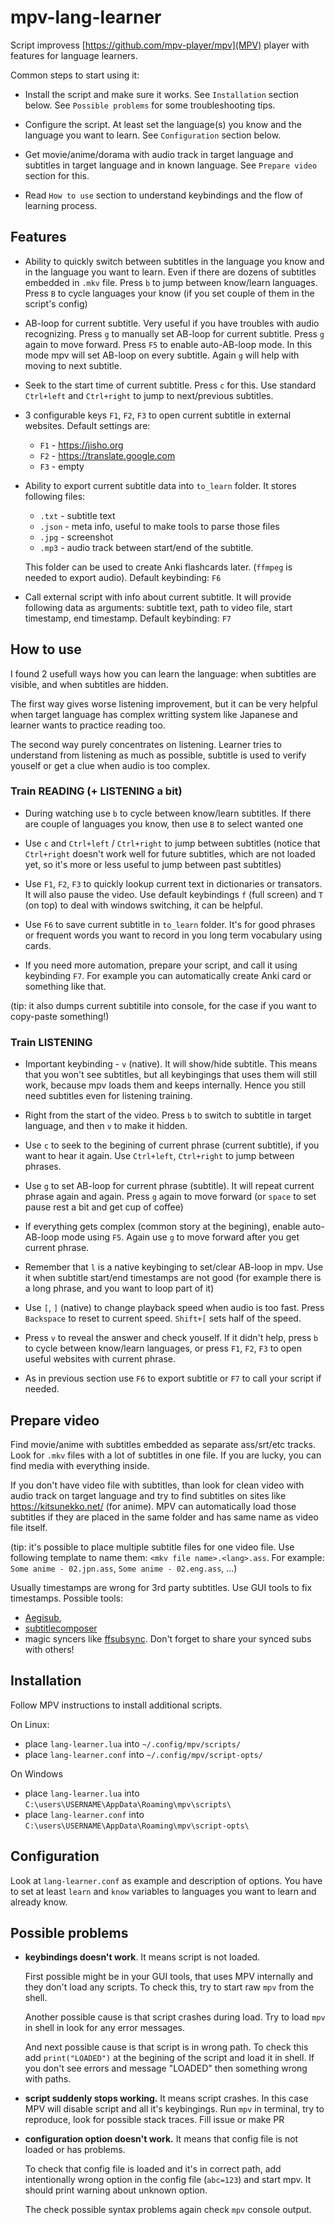 # mpv-lang-learner

Script improvess [https://github.com/mpv-player/mpv](MPV) player with
features for language learners.

Common steps to start using it:

- Install the script and make sure it works. See `Installation` section below.
  See `Possible problems` for some troubleshooting tips.

- Configure the script. At least set the language(s) you know and the language
  you want to learn. See `Configuration` section below.

- Get movie/anime/dorama with audio track in target language and subtitles
in target language and in known language. See `Prepare video` section for this.

- Read `How to use` section to understand keybindings and
  the flow of learning process.

## Features

* Ability to quickly switch between subtitles in the language you know
  and in the language you want to learn. Even if there are dozens of subtitles
  embedded in `.mkv` file. Press `b` to jump between know/learn languages.
  Press `B` to cycle languages your know
  (if you set couple of them in the script's config)

* AB-loop for current subtitle. Very useful if you have troubles with audio recognizing.
  Press `g` to manually set AB-loop for current subtitle. Press `g` again to move forward.
  Press `F5` to enable auto-AB-loop mode. In this mode mpv will set AB-loop on every
  subtitle. Again `g` will help with moving to next subtitle.

* Seek to the start time of current subtitle. Press `c` for this. Use standard
  `Ctrl+left` and `Ctrl+right` to jump to next/previous subtitles.

* 3 configurable keys `F1`, `F2`, `F3` to open current subtitle in external
  websites. Default  settings are:
  - `F1` - https://jisho.org
  - `F2` - https://translate.google.com
  - `F3` - empty

* Ability to export current subtitle data into `to_learn` folder.
  It stores following files:
  - `.txt` - subtitle text
  - `.json` - meta info, useful to make tools to parse those files
  - `.jpg` - screenshot
  - `.mp3` - audio track between start/end of the subtitle.

  This folder can be used to create Anki flashcards later.
  (`ffmpeg` is needed to export audio).
  Default keybinding: `F6`

* Call external script with info about current subtitle.
  It will provide following data as arguments: subtitle text, path to video file,
  start timestamp, end timestamp.
  Default keybinding: `F7`

## How to use

I found 2 usefull ways how you can learn the language: when subtitles are visible, and
when subtitles are hidden.

The first way gives worse listening improvement, but it can be very helpful when target
language has complex writting system like Japanese and learner wants to practice reading too.

The second way purely concentrates on listening. Learner tries to understand from listening
as much as possible, subtitle is used to verify youself or get a clue when audio is too complex.

### Train READING (+ LISTENING a bit)

* During watching use `b` to cycle between know/learn subtitles. If there
  are couple of languages you know, then use `B` to select wanted one

* Use `c` and `Ctrl+left` / `Ctrl+right` to jump between subtitles
  (notice that `Ctrl+right` doesn't work well for future subtitles, which
   are not loaded yet, so it's more or less useful to jump between past subtitles)

* Use `F1`, `F2`, `F3` to quickly lookup current text in dictionaries or
  transators. It will also pause the video. Use default keybindings
  `f` (full screen) and `T` (on top) to deal with windows switching, it
  can be helpful.

* Use `F6` to save current subtitle in `to_learn` folder. It's for
  good phrases or frequent words you want to record in you long term
  vocabulary using cards.

* If you need more automation, prepare your script, and call it using keybinding `F7`.
  For example you can automatically create Anki card or something like that.

(tip: it also dumps current subtitile into console, for the case if you
want to copy-paste something!)

### Train LISTENING

* Important keybinding - `v` (native). It will show/hide subtitle. This means
  that you won't see subtitles, but all keybingings that uses them will
  still work, because mpv loads them and keeps internally. Hence you
  still need subtitles even for listening training.

* Right from the start of the video. Press `b` to switch to subtitle in target
  language, and then `v` to make it hidden.

* Use `c` to seek to the begining of current phrase (current subtitle), if
  you want to hear it again. Use `Ctrl+left`, `Ctrl+right` to jump between phrases.

* Use `g` to set AB-loop for current phrase (subtitle). It will repeat current phrase
  again and again. Press `g` again to move forward (or `space` to set pause rest a bit
  and get cup of coffee)

* If everything gets complex (common story at the begining), enable auto-AB-loop
  mode using `F5`. Again use `g` to move forward after you get current phrase.

* Remember that `l` is a native keybinging to set/clear AB-loop in mpv. Use it when
  subtitle start/end timestamps are not good (for example there is a long phrase,
  and you want to loop part of it)

* Use `[`, `]` (native) to change playback speed when audio is too fast.
  Press `Backspace` to reset to current speed.  `Shift+[` sets half of the speed.

* Press `v` to reveal the answer and check youself. If it didn't help, press
  `b` to cycle between know/learn languages, or press `F1`, `F2`, `F3` to
  open useful websites with current phrase.

* As in previous section use `F6` to export subtitle or `F7` to call your script
  if needed.

## Prepare video

Find movie/anime with subtitles embedded as separate ass/srt/etc tracks.
Look for `.mkv` files with a lot of subtitles in one file. If you are lucky,
you can find media with everything inside.

If you don't have video file with subtitles, than look for clean video
with audio track on target language and try to find subtitles on sites
like https://kitsunekko.net/ (for anime). MPV can automatically load
those subtitles if they are placed in the same folder and has same name
as video file itself.

(tip: it's possible to place multiple subtitle files for one video file.
Use following template to name them: `<mkv file name>.<lang>.ass`.
For example: `Some anime - 02.jpn.ass`, `Some anime - 02.eng.ass`, ...)

Usually timestamps are wrong for 3rd party subtitles. Use GUI tools to
fix timestamps. Possible tools:
- [Aegisub](https://github.com/Aegisub/Aegisub),
- [subtitlecomposer](https://github.com/maxrd2/SubtitleComposer)
- magic syncers like [ffsubsync](https://github.com/smacke/ffsubsync).
Don't forget to share your synced subs with others!

## Installation

Follow MPV instructions to install additional scripts.

On Linux:
- place `lang-learner.lua` into `~/.config/mpv/scripts/`
- place `lang-learner.conf` into `~/.config/mpv/script-opts/`

On Windows
- place `lang-learner.lua` into `C:\users\USERNAME\AppData\Roaming\mpv\scripts\`
- place `lang-learner.conf` into `C:\users\USERNAME\AppData\Roaming\mpv\script-opts\`

## Configuration

Look at `lang-learner.conf` as example and description of options.
You have to set at least `learn` and `know` variables to languages
you want to learn and already know.

## Possible problems

* **keybindings doesn't work**. It means script is not loaded.

  First possible might be in your GUI tools, that uses MPV
  internally and they don't load any scripts. To check this, try
  to start raw `mpv` from the shell.

  Another possible cause is that script crashes during load. Try
  to load `mpv` in shell in look for any error messages.

  And next possible cause is that script is in wrong path. To
  check this add `print("LOADED")` at the begining of the script
  and load it in shell. If you don't see errors and message "LOADED"
  then something wrong with paths.

* **script suddenly stops working.** It means script crashes. In
  this case MPV will disable script and all it's keybingings.
  Run `mpv` in terminal, try to reproduce, look for possible stack
  traces. Fill issue or make PR

* **configuration option doesn't work.** It means that config file
  is not loaded or has problems.

  To check that config file is loaded and it's in correct path, add
  intentionally wrong option in the config file (`abc=123`) and start mpv.
  It should print warning about unknown option.

  The check possible syntax problems again check `mpv` console output.
